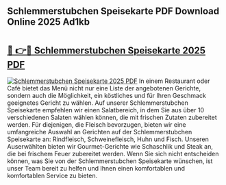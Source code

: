 ## Schlemmerstubchen Speisekarte PDF Download Online 2025 Ad1kb

# <h2><a href="http://gc7oh2.nevu.top/?p=Schlemmerstubchen+Speisekarte">🔗 👉🔴 Schlemmerstubchen Speisekarte 2025 PDF</a></h2>

[![Schlemmerstubchen Speisekarte 2025 PDF](https://i.imgur.com/dBaPXMq.png)](http://gc7oh2.nevu.top/?p=Schlemmerstubchen+Speisekarte)
In einem Restaurant oder Café bietet das Menü nicht nur eine Liste der angebotenen Gerichte, sondern auch die Möglichkeit, ein köstliches und für Ihren Geschmack geeignetes Gericht zu wählen. Auf unserer Schlemmerstubchen Speisekarte empfehlen wir einen Salatbereich, in dem Sie aus über 10 verschiedenen Salaten wählen können, die mit frischen Zutaten zubereitet werden. Für diejenigen, die Fleisch bevorzugen, bieten wir eine umfangreiche Auswahl an Gerichten auf der Schlemmerstubchen Speisekarte an: Rindfleisch, Schweinefleisch, Huhn und Fisch. Unseren Auserwählten bieten wir Gourmet-Gerichte wie Schaschlik und Steak an, die bei frischem Feuer zubereitet werden. Wenn Sie sich nicht entscheiden können, was Sie von der Schlemmerstubchen Speisekarte wünschen, ist unser Team bereit zu helfen und Ihnen einen komfortablen und komfortablen Service zu bieten.
